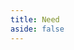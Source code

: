 ```yaml
---
title: Need
aside: false
---
```



<script lang='ts' setup>
import PageNeed from '@/_comp/PageNeed.vue'
</script>

<ClientOnly>
    <suspense>
        <template #fallback>
            <svg class='loading' viewBox='0 0 100 100' preserveAspectRatio='xMidYMid meet'>
                <circle cx='50' cy='50' r='40' stroke-width='10' stroke-dasharray='190'></circle>
            </svg>
        </template>
        <PageNeed/>
    </suspense>
</ClientOnly>
